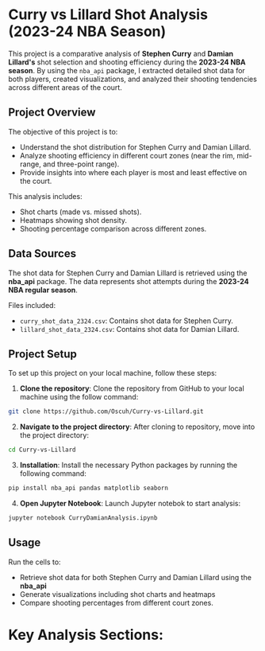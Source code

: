 # Curry vs Lillard Shot Analysis (2023-24 NBA Season)

This project is a comparative analysis of **Stephen Curry** and **Damian Lillard's** shot selection and shooting efficiency during the **2023-24 NBA season**. By using the `nba_api` package, I extracted detailed shot data for both players, created visualizations, and analyzed their shooting tendencies across different areas of the court.

## Project Overview

The objective of this project is to:
- Understand the shot distribution for Stephen Curry and Damian Lillard.
- Analyze shooting efficiency in different court zones (near the rim, mid-range, and three-point range).
- Provide insights into where each player is most and least effective on the court.

This analysis includes:
- Shot charts (made vs. missed shots).
- Heatmaps showing shot density.
- Shooting percentage comparison across different zones.

## Data Sources

The shot data for Stephen Curry and Damian Lillard is retrieved using the **nba_api** package. The data represents shot attempts during the **2023-24 NBA regular season**.

Files included:
- `curry_shot_data_2324.csv`: Contains shot data for Stephen Curry.
- `lillard_shot_data_2324.csv`: Contains shot data for Damian Lillard.


## Project Setup

To set up this project on your local machine, follow these steps: 

1. **Clone the repository**: Clone the repository from GitHub to your local machine using the follow command:

```bash
git clone https://github.com/Oscuh/Curry-vs-Lillard.git
```
2. **Navigate to the project directory**: After cloning to repository, move into the project directory:

```bash
cd Curry-vs-Lillard
```
3. **Installation**: Install the necessary Python packages by running the following command:

```bash
pip install nba_api pandas matplotlib seaborn
```
4. **Open Jupyter Notebook**: Launch Jupyter notebok to start analysis:

```bash
jupyter notebook CurryDamianAnalysis.ipynb
```

## Usage

Run the cells to:
  - Retrieve shot data for both Stephen Curry and Damian Lillard using the **nba_api**
  - Generate visualizations including shot charts and heatmaps
  - Compare shooting percentages from different court zones.

# Key Analysis Sections: 
